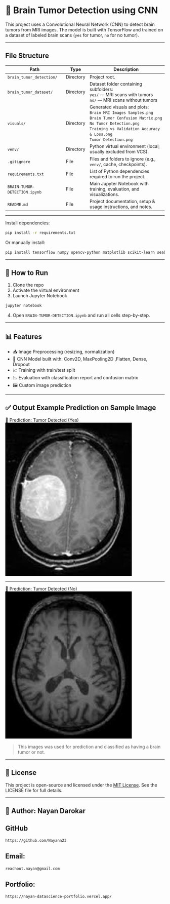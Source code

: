 # 🧠 Brain Tumor Detection using CNN

This project uses a Convolutional Neural Network (CNN) to detect brain tumors from MRI images. The model is built with TensorFlow and trained on a dataset of labeled brain scans (`yes` for tumor, `no` for no tumor).

---
## File Structure

| Path | Type | Description |
|------|------|-------------|
| `brain_tumor_detection/` | Directory | Project root. |
| `brain_tumor_dataset/` | Directory | Dataset folder containing subfolders:<br>`yes/` — MRI scans with tumors<br>`no/` — MRI scans without tumors |
| `visuals/` | Directory | Generated visuals and plots:<br>`Brain MRI Images Samples.png`<br>`Brain Tumor Confusion Matrix.png`<br>`No Tumor Detection.png`<br>`Training vs Validation Accuracy & Loss.png`<br>`Tumor Detection.png` |
| `venv/` | Directory | Python virtual environment (local; usually excluded from VCS). |
| `.gitignore` | File | Files and folders to ignore (e.g., `venv/`, cache, checkpoints). |
| `requirements.txt` | File | List of Python dependencies required to run the project. |
| `BRAIN-TUMOR-DETECTION.ipynb` | File | Main Jupyter Notebook with training, evaluation, and visualizations. |
| `README.md` | File | Project documentation, setup & usage instructions, and notes. |

---

Install dependencies:

```bash
pip install -r requirements.txt
```

Or manually install:

```bash
pip install tensorflow numpy opencv-python matplotlib scikit-learn seaborn
```

---

## 🚀 How to Run

1. Clone the repo  
2. Activate the virtual environment  
3. Launch Jupyter Notebook  

```bash
jupyter notebook
```

4. Open `BRAIN-TUMOR-DETECTION.ipynb` and run all cells step-by-step.

---

## 📊 Features

- 📥 Image Preprocessing (resizing, normalization)  
- 🧠 CNN Model built with: Conv2D, MaxPooling2D ,Flatten, Dense, Dropout  
- 📈 Training with train/test split  
- 📉 Evaluation with classification report and confusion matrix  
- 🖼️ Custom image prediction  


---

## ✅ Output Example Prediction on Sample Image

🧠 Prediction: Tumor Detected (Yes)
<img src="brain_tumor_dataset/yes/Y1.jpg" alt="Tumor Predicted Image" width="400"/>

----
🧠 Prediction: Tumor Detected (No)
<img src="brain_tumor_dataset/no/10 no.jpg" alt="No Tumor Predicted Image" width="400"/>

> This images was used for prediction and classified as having a brain tumor or not.

---

## 📜 License

This project is open-source and licensed under the [MIT License](LICENSE). See the LICENSE file for full details.

---

## 👤 Author:  **Nayan Darokar** 

## GitHub
```bash
https://github.com/Nayann23
```

## Email:
```bash
reachout.nayan@gmail.com  
```
## Portfolio: 
```bash
https://nayan-datascience-portfolio.vercel.app/
```

